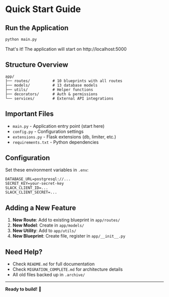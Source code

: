 # Quick Start Guide

## Run the Application

```bash
python main.py
```

That's it! The application will start on http://localhost:5000

## Structure Overview

```
app/
├── routes/          # 10 blueprints with all routes
├── models/          # 13 database models
├── utils/           # Helper functions
├── decorators/      # Auth & permissions
└── services/        # External API integrations
```

## Important Files

- `main.py` - Application entry point (start here)
- `config.py` - Configuration settings
- `extensions.py` - Flask extensions (db, limiter, etc.)
- `requirements.txt` - Python dependencies

## Configuration

Set these environment variables in `.env`:

```env
DATABASE_URL=postgresql://...
SECRET_KEY=your-secret-key
SLACK_CLIENT_ID=...
SLACK_CLIENT_SECRET=...
```

## Adding a New Feature

1. **New Route**: Add to existing blueprint in `app/routes/`
2. **New Model**: Create in `app/models/`
3. **New Utility**: Add to `app/utils/`
4. **New Blueprint**: Create file, register in `app/__init__.py`

## Need Help?

- Check `README.md` for full documentation
- Check `MIGRATION_COMPLETE.md` for architecture details
- All old files backed up in `.archive/`

---

**Ready to build!** 🚀
